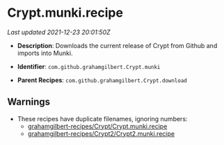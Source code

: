 # Crypt.munki.recipe

_Last updated 2021-12-23 20:01:50Z_

- **Description**: Downloads the current release of Crypt from Github and imports into Munki.


- **Identifier**: `com.github.grahamgilbert.Crypt.munki`

- **Parent Recipes**: `com.github.grahamgilbert.Crypt.download`


## Warnings

- These recipes have duplicate filenames, ignoring numbers:
    - [grahamgilbert-recipes/Crypt/Crypt.munki.recipe](/autopkg-dupe-tracker/grahamgilbert-recipes/Crypt/Crypt.munki.recipe)
    - [grahamgilbert-recipes/Crypt2/Crypt2.munki.recipe](/autopkg-dupe-tracker/grahamgilbert-recipes/Crypt2/Crypt2.munki.recipe)